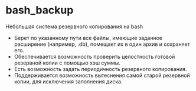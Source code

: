 # bash_backup
Небольшая система резервного копирования на bash
- Берет по указанному пути все файлы, имеющие заданное расширение (например, .db), помещает их в один архив и сохраняет его.
- Обеспечивается возможность проверить целостность готовой резервной копии с помощью хэш суммы.
- Есть возможность задать периодичность резервного копирования.
- Поддерживается возможность вытеснения самой старой резервной копии, для исключения заполнения диска.
